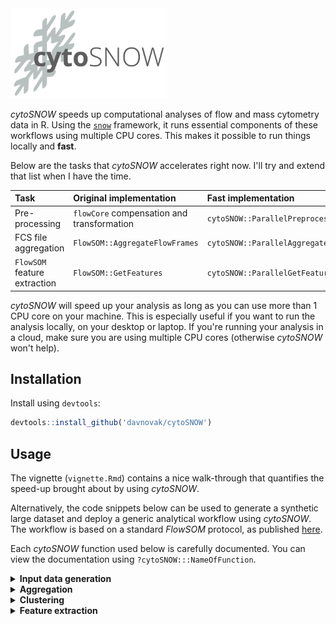 <img src="./logo.png" alt="ViVAE" width="250"/>

*cytoSNOW* speeds up computational analyses of flow and mass cytometry data in R.
Using the [`snow`](https://cran.r-project.org/web/packages/snow/index.html) framework, it runs essential components of these workflows using multiple CPU cores.
This makes it possible to run things locally and **fast**.

Below are the tasks that *cytoSNOW* accelerates right now.
I'll try and extend that list when I have the time.

| Task | Original implementation | Fast implementation |
| :-- | :-- | :-- |
| Pre-processing               | `flowCore` compensation and transformation | `cytoSNOW::ParallelPreprocess`  |
| FCS file aggregation         | `FlowSOM::AggregateFlowFrames`             | `cytoSNOW::ParallelAggregate`   |
| `FlowSOM` feature extraction | `FlowSOM::GetFeatures`                     | `cytoSNOW::ParallelGetFeatures` |

*cytoSNOW* will speed up your analysis as long as you can use more than 1 CPU core on your machine.
This is especially useful if you want to run the analysis locally, on your desktop or laptop.
If you're running your analysis in a cloud, make sure you are using multiple CPU cores (otherwise *cytoSNOW* won't help).

## Installation

Install using `devtools`:

```R
devtools::install_github('davnovak/cytoSNOW')
```

## Usage

The vignette (`vignette.Rmd`) contains a nice walk-through that quantifies the speed-up brought about by using *cytoSNOW*.

Alternatively, the code snippets below can be used to generate a synthetic large dataset and deploy a generic analytical workflow using *cytoSNOW*.
The workflow is based on a standard *FlowSOM* protocol, as published [here](https://www.nature.com/articles/s41596-021-00550-0).

Each *cytoSNOW* function used below is carefully documented.
You can view the documentation using ```?cytoSNOW:::NameOfFunction```.

<details>
<summary><b>Input data generation</b></summary>

We begin by generating a synthetic dataset of `N` samples (2000 by default).
(In reality, we only create a single FCS file but reuse it, pretending there are 2000 of them.)

```r
## Simulate synthetic data ----

N  <- 2000          # sample count
nr <- 3e5           # cells per sample
nc <- 30            # number of markers
idcs_type <- 1:20   # markers for cell type
idcs_state <- 21:30 # markers for cell state

markers <- paste0('Marker', seq_len(nc))
set.seed(1); ff <- cytoSNOW::ValidateFCS(
  `colnames<-`( # Gaussian noise
    matrix(rnorm(nr*nc, mean = 10, sd = 5), ncol = nc),
    markers
  )
)

fname_input <- 'InputSample.fcs'
flowCore::write.FCS(ff, fname_input)
fnames <- rep(fname_input, times = N)

Sys.setenv( # exception for cytoSNOW to use same file multiple times
  'DUPLICATE_EXCEPTION' = TRUE 
)
```

To be able to simulate pre-processing, we also generate a spillover matrix for compensation and a `flowCore::transformList` for signal transformation.

```r
## Create a spillover matrix for compensation ----

set.seed(1); spillover <- # Gaussian noise with 1 on the diagonal
  `diag<-`(matrix(abs(rnorm(nc**2, mean = 1e-2, sd = 1e-3)), ncol = nc), 1.)
rownames(spillover) <- colnames(spillover) <- markers

## Create transformation instructions per channel ----

tf_list <- flowCore::transformList(
  from = markers, tfun = flowCore::arcsinhTransform(b = 120)
)
```
<hr>
</details>
<details>
<summary><b>Aggregation</b></summary>

The next step in the standard protocol is to aggregate expression data from all the pre-processed files, to obtain training data for the clustering model.

```r
agg <- cytoSNOW::ParallelAggregate(fnames = fnames_pre, N = 1e6)
```

This creates a 1-million-cell expression matrix that samples cells from all the files, making sure each sample is represented.
<hr>
</details>
<details>
<summary><b>Clustering</b></summary>

*FlowSOM* clustering itself is actually very fast.
Despite numerous approaches optimising this process to run faster, this is rarely the real bottleneck.

```r
fsom <- FlowSOM::FlowSOM(agg1, nClus = 40, colsToUse = markers[idcs_type])
```
<hr>
</details>
<details>
<summary><b>Feature extraction</b></summary>

To be able to compare cell types and cell state across cytometry samples, we would typically use feature extraction as implemented in *FlowSOM*.
Here, we accelerate the feature extraction process.

```r
fe <- cytoSNOW::ParallelGetFeatures(
  fsom          = fsom,
  fnames        = fnames_pre,
  level         = c('clusters', 'metaclusters'),
  type          = c('counts', 'proportions', 'medians'),
  state_markers = markers[idcs_state]
)
```
<hr>
</details>